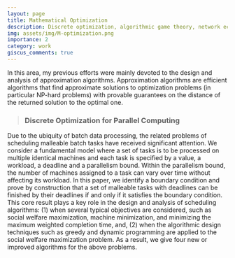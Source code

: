 ```yaml
---
layout: page
title: Mathematical Optimization
description: Discrete optimization, algorithmic game theory, network economics
img: assets/img/M-optimization.png
importance: 2
category: work
giscus_comments: true
---
```




In this area, my previous efforts were mainly devoted to the design and analysis of approximation algorithms. Approximation algorithms are efficient algorithms that find approximate solutions to optimization problems (in particular NP-hard problems) with provable guarantees on the distance of the returned solution to the optimal one.

>### **Discrete Optimization for Parallel Computing**

Due to the ubiquity of batch data processing, the related problems of scheduling malleable batch tasks have received significant attention. We consider a fundamental model where a set of tasks is to be processed on multiple identical machines and each task is specified by a value, a workload, a deadline and a parallelism bound. Within the parallelism bound, the number of machines assigned to a task can vary over time without affecting its workload. In this paper, we identify a boundary condition and prove by construction that a set of malleable tasks with deadlines can be finished by their deadlines if and only if it satisfies the boundary condition. This core result plays a key role in the design and analysis of scheduling algorithms: (1) when several typical objectives are considered, such as social welfare maximization, machine minimization, and minimizing the maximum weighted completion time, and, (2) when the algorithmic design techniques such as greedy and dynamic programming are applied to the social welfare maximization problem. As a result, we give four new or improved algorithms for the above problems. 
